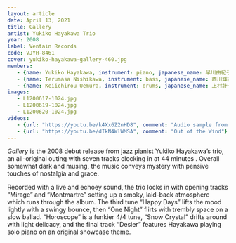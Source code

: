 ```yaml
---
layout: article
date: April 13, 2021
title: Gallery
artist: Yukiko Hayakawa Trio
year: 2008
label: Ventain Records
code: VJYH-8461
cover: yukiko-hayakawa-gallery-460.jpg
members:
   - {name: Yukiko Hayakawa, instrument: piano, japanese_name: 早川由紀子, url: "http://hayakawa-yukiko.com/"}
   - {name: Terumasa Nishikawa, instrument: bass, japanese_name: 西川輝正}
   - {name: Keiichirou Uemura, instrument: drums, japanese_name: 上村計一郎}
images:
   - L1200617-1024.jpg
   - L1200619-1024.jpg
   - L1200620-1024.jpg
videos:
   - {url: "https://youtu.be/k4Xx6Z2nHD8", comment: "Audio sample from Mirage, the opening track on the album"}
   - {url: "https://youtu.be/dIkN4WlWMSA", comment: "Out of the Wind"}
---
```

<em>Gallery</em> is the 2008 debut release from jazz pianist Yukiko Hayakawa’s trio, an all-original outing with seven tracks clocking in at 44 minutes . Overall somewhat dark and musing, the music conveys mystery with pensive touches of nostalgia and grace.

Recorded with a live and echoey sound, the trio locks in with opening tracks “Mirage” and “Montmartre” setting up a smoky, laid-back atmosphere which runs through the album. The third tune “Happy Days” lifts the mood lightly with a swingy bounce, then “One Night” flirts with trembly space on a slow ballad. “Horoscope” is a funkier 4/4 tune, “Snow Crystal” drifts around with light delicacy, and the final track “Desier” features Hayakawa playing solo piano on an original showcase theme.
